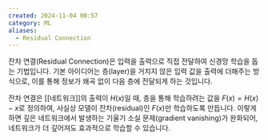 ```yaml
---
created: 2024-11-04 00:57
category: ML
aliases:
  - Residual Connection
---
```

잔차 연결(Residual Connection)은 입력을 출력으로 직접 전달하여 신경망 학습을 돕는 기법입니다. 기본 아이디어는 층(layer)을 거치지 않은 입력 값을 출력에 더해주는 방식으로, 이를 통해 정보가 왜곡 없이 다음 층에 전달되게 하는 것입니다. 

잔차 연결은 [[네트워크]]의 출력이 $H(x)$일 때, 층을 통해 학습하려는 값을 $F(x) = H(x) - x$로 정의하여, 사실상 모델이 잔차(residual)인 $F(x)$만 학습하도록 만듭니다. 이렇게 하면 깊은 네트워크에서 발생하는 기울기 소실 문제(gradient vanishing)가 완화되어, 네트워크가 더 깊어져도 효과적으로 학습할 수 있습니다.